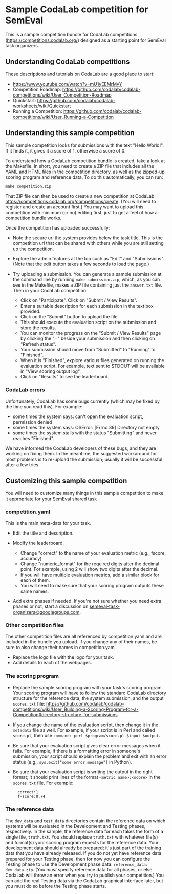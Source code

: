 # Sample CodaLab competition for SemEval #

This is a sample competition bundle for CodaLab competitions (https://competitions.codalab.org/) designed as a starting point for SemEval task organizers.

## Understanding CodaLab competitions ##

These descriptions and tutorials on CodaLab are a good place to start:
- https://www.youtube.com/watch?v=mU1yEEMrMvY
- Competition Roadmap: https://github.com/codalab/codalab-competitions/wiki/User_Competition-Roadmap
- Quickstart: https://github.com/codalab/codalab-worksheets/wiki/Quickstart
- Running a Competition: https://github.com/codalab/codalab-competitions/wiki/User_Running-a-Competition

## Understanding this sample competition ##

This sample competition looks for submissions with the text "Hello World!". If it finds
it, it gives it a score of 1, otherwise a score of 0.

To understand how a CodaLab competition bundle is created, take a look at the Makefile.
In short, you need to create a ZIP file that includes all the YAML and HTML files in the competition directory, as well as the zipped-up scoring program and reference data.
To do this automatically, you can run:

    make competition.zip

That ZIP file can then be used to create a new competition at CodaLab: https://competitions.codalab.org/competitions/create.
(You will need to register and create an account first.)
You may want to upload this competition with minimum (or no) editing first, just to get a feel of how a competition bundle works.

Once the competition has uploaded successfully:

- Note the secure url the system provides below the task title.
  This is the competition url that can be shared with others while you are still setting up the competition.
- Explore the admin features at the top such as "Edit" and "Submissions".
  (Note that the edit button takes a few seconds to load the page.)
- Try uploading a submission.
  You can generate a sample submission at the command line by running ``make submission.zip``, which, as you can see in the Makefile, makes a ZIP file containing just the ``answer.txt`` file.
  Then in your CodaLab competition:

  - Click on "Participate". Click on "Submit / View Results".
  - Enter a suitable description for each submission in the text box provided.
  - Click on the "Submit" button to upload the file.
  - This should execute the evaluation script on the submission and store the results.
  - You can monitor the progress on the "Submit / View Results" page by clicking the "+" beside your submission and then clicking on "Refresh status".
  - Your submission should move from "Submitted" to "Running" to "Finished".
  - When it is "Finished", explore various files generated on running the evaluation script. For example, text sent to STDOUT will be available in "View scoring output log".
  - Click on "Results" to see the leaderboard.


### CodaLab errors ###

Unfortunately, CodaLab has some bugs currently (which may be fixed by the time you read this).
For example:

- some times the system says: can't open the evaluation script, permission denied
- some times the system says: OSError: [Errno 39] Directory not empty
- some times the system stalls with the status "Submitting" and never reaches "Finished".

We have informed the CodaLab developers of these bugs, and they are working on fixing them.
In the meantime, the suggested workaround for most problems is to re-upload the submission; usually it will be successful after a few tries.

## Customizing this sample competition ##

You will need to customize many things in this sample competition to make it appropriate for your SemEval shared task

### competition.yaml ###

This is the main meta-data for your task.

- Edit the title and description.
- Modify the leaderboard.

  - Change "correct" to the name of your evaluation metric (e.g., fscore, accuracy)
  - Change "numeric_format" for the required digits after the decimal point. For example, using 2 will show two digits after the decimal.
  - If you will have multiple evaluation metrics, add a similar block for each of them.
  - You will need to make sure that your scoring program outputs these same names.

- Add extra phases if needed. If you're not sure whether you need extra phases or not, start a discussion on semeval-task-organizers@googlegroups.com.

### Other competition files ###

The other competition files are all referenced by competition.yaml and are included in the bundle you upload.
If you change any of their names, be sure to also change their names in competition.yaml.

- Replace the logo file with the logo for your task.
- Add details to each of the webpages.

### The scoring program ###

- Replace the sample scoring program with your task's scoring program. Your scoring program will have to follow the standard CodaLab directory structure for the reference data, the system submission, and the output ``scores.txt`` file: https://github.com/codalab/codalab-competitions/wiki/User_Building-a-Scoring-Program-for-a-Competition#directory-structure-for-submissions
- If you change the name of the evaluation script, then change it in the ``metadata`` file as well.
  For example, if your script is in Perl and called ``score.pl``, then use ``command: perl $program/score.pl $input $output``.
- Be sure that your evaluation script gives clear error messages when it fails.
  For example, if there is a formatting error in someone's submission, your script should explain the problem and exit with an error status (e.g., ``sys.exit("some error message")`` in Python).
- Be sure that your evaluation script is writing the output in the right format; it should print lines of the format ``<metric name>:<score>`` in the  ``scores.txt`` file. For example:

        correct:1
        f-score:0.74

### The reference data ###

The ``dev_data`` and ``test_data`` directories contain the reference data on which systems will be evaluated in the Development and Testing phases, respectively.
In the sample, the reference data for each takes the form of a single file, ``truth.txt``.
You should replace ``truth.txt`` with whatever file(s) and format(s) your scoring program expects for the reference data.
Your development data should already be prepared; it's just part of the training data that you have already released.
If you do not yet have reference data prepared for your Testing phase, then for now you can configure the Testing phase to use the Development phase data: ``reference_data: dev_data.zip``.  (You *must* specify reference data for all phases, or else CodaLab will throw an error when you try to publish your competition.)  You can add the real Testing data via the CodaLab graphical interface later, but you must do so before the Testing phase starts.
